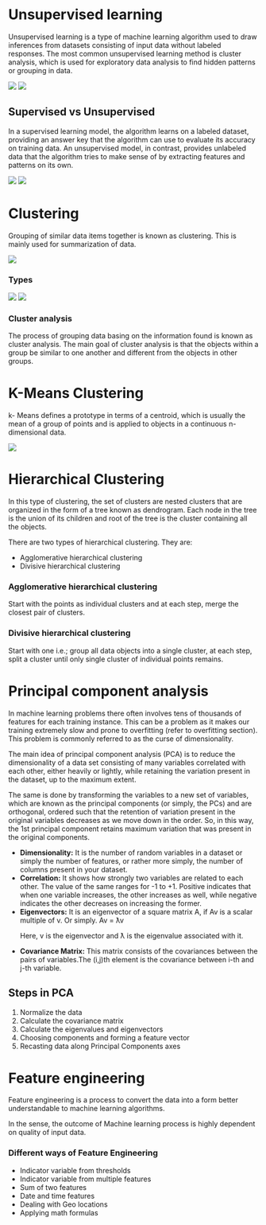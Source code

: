 # Unsupervised learning

Unsupervised learning is a type of machine learning algorithm used to draw inferences from datasets consisting of input data without labeled responses. The most common unsupervised learning method is cluster analysis, which is used for exploratory data analysis to find hidden patterns or grouping in data.

<img src='https://static.javatpoint.com/tutorial/machine-learning/images/unsupervised-machine-learning-2.png'>

<img src='https://cdn.educba.com/academy/wp-content/uploads/2019/10/Unsupervised-Machine-Learning.jpg'>

<h2>Supervised vs Unsupervised</h2>

In a supervised learning model, the algorithm learns on a labeled dataset, providing an answer key that the algorithm can use to evaluate its accuracy on training data. An unsupervised model, in contrast, provides unlabeled data that the algorithm tries to make sense of by extracting features and patterns on its own.

<img src='https://static.javatpoint.com/tutorial/machine-learning/images/difference-between-supervised-and-unsupervised-learning.jpg'>

<img src='https://www.researchgate.net/profile/Zhenyu_Wen/publication/336642133/figure/fig3/AS:815304842170368@1571395230317/Examples-of-Supervised-Learning-Linear-Regression-and-Unsupervised-Learning.png'>

# Clustering

Grouping of similar data items together is known as clustering. This is mainly
used for summarization of data.

<img src='https://data-flair.training/blogs/wp-content/uploads/sites/2/2019/08/introduction-to-clustering.png'>

<h3>Types</h3>

<img src='https://miro.medium.com/max/638/1*h1Y5k0ZSXZQmks-WjKubtQ.jpeg'>

<img src='https://www.researchgate.net/publication/264886652/figure/fig1/AS:645349354000406@1530874684850/Types-of-Clustering-Techniques.png'>

<h3>Cluster analysis</h3>

The process of grouping data basing on the information found is known as
cluster analysis. The main goal of cluster analysis is that the objects within a
group be similar to one another and different from the objects in other groups.

# K-Means Clustering

k- Means defines a prototype in terms of a centroid, which is usually the mean
of a group of points and is applied to objects in a continuous n-dimensional data.

<img src='https://static.javatpoint.com/tutorial/machine-learning/images/k-means-clustering-algorithm-in-machine-learning.png'>

# Hierarchical Clustering

In this type of clustering, the set of clusters are nested clusters that are
organized in the form of a tree known as dendrogram. Each node in the tree
is the union of its children and root of the tree is the cluster containing all the
objects.

There are two types of hierarchical clustering. They are:

<ul>
  <li>Agglomerative hierarchical clustering</li>
  <li>Divisive hierarchical clustering</li>
</ul>

<h3>Agglomerative hierarchical clustering</h3>

Start with the points as individual clusters and at each step, merge the closest
pair of clusters.

<h3>Divisive hierarchical clustering</h3>

Start with one i.e.; group all data objects into a single cluster, at each step,
split a cluster until only single cluster of individual points remains.

# Principal component analysis

In machine learning problems there often involves tens of thousands of
features for each training instance. This can be a problem as it makes our
training extremely slow and prone to overfitting (refer to overfitting section).
This problem is commonly referred to as the curse of dimensionality.

The main idea of principal component analysis (PCA) is to reduce the
dimensionality of a data set consisting of many variables correlated with
each other, either heavily or lightly, while retaining the variation present in
the dataset, up to the maximum extent.

The same is done by transforming
the variables to a new set of variables, which are known as the principal
components (or simply, the PCs) and are orthogonal, ordered such that the
retention of variation present in the original variables decreases as we move
down in the order. So, in this way, the 1st principal component retains
maximum variation that was present in the original components.

<ul>
  
  <li><b>Dimensionality:</b> It is the number of random variables in a dataset
or simply the number of features, or rather more simply, the number of
columns present in your dataset.</li>
  <li><b>Correlation:</b> It shows how strongly two variables are related to each
other. The value of the same ranges for -1 to +1. Positive indicates that
when one variable increases, the other increases as well, while negative
  indicates the other decreases on increasing the former.</li>
  <li><b>Eigenvectors:</b> It is an eigenvector of a square matrix A, if Av is a
scalar multiple of v. Or simply.
Av = ƛv

Here, v is the eigenvector and ƛ is the eigenvalue associated with it.</li>
  <li><b>Covariance Matrix:</b> This matrix consists of the covariances
between the pairs of variables.The (i,j)th element is the covariance
  between i-th and j-th variable.</li>
  
</ul>

<h2>Steps in PCA</h2>

<ol>
  <li>Normalize the data</li>
  <li>Calculate the covariance matrix</li>
  <li>Calculate the eigenvalues and eigenvectors</li>
  <li>Choosing components and forming a feature vector</li>
  <li>Recasting data along Principal Components axes</li>
</ol>

# Feature engineering

Feature engineering is a process to convert the data into a form better
understandable to machine learning algorithms.

In the sense, the outcome of Machine learning process is highly dependent
on quality of input data.

<h3>Different ways of Feature Engineering</h3>

<ul>
  <li>Indicator variable from thresholds</li>
  <li>Indicator variable from multiple features</li>
  <li>Sum of two features</li>
  <li>Date and time features</li>
  <li>Dealing with Geo locations</li>
  <li>Applying math formulas</li>
</ul>
